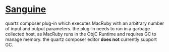 [Sanguine](http://github.com/jpld/Sanguine/)
=============
quartz composer plug-in which executes MacRuby with an arbitrary number of input and output parameters. the plug-in needs to run in a garbage collected host, as MacRuby runs in the ObjC Runtime and requires GC to manage memory. the quartz composer editor **does not** currently support GC.
